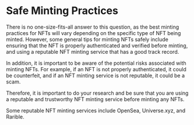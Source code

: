 # Safe Minting Practices

There is no one-size-fits-all answer to this question, as the best minting practices for NFTs will vary depending on the specific type of NFT being minted. However, some general tips for minting NFTs safely include ensuring that the NFT is properly authenticated and verified before minting, and using a reputable NFT minting service that has a good track record.

In addition, it is important to be aware of the potential risks associated with minting NFTs. For example, if an NFT is not properly authenticated, it could be counterfeit, and if an NFT minting service is not reputable, it could be a scam.

Therefore, it is important to do your research and be sure that you are using a reputable and trustworthy NFT minting service before minting any NFTs.

Some reputable NFT minting services include OpenSea, Universe.xyz, and Rarible.
